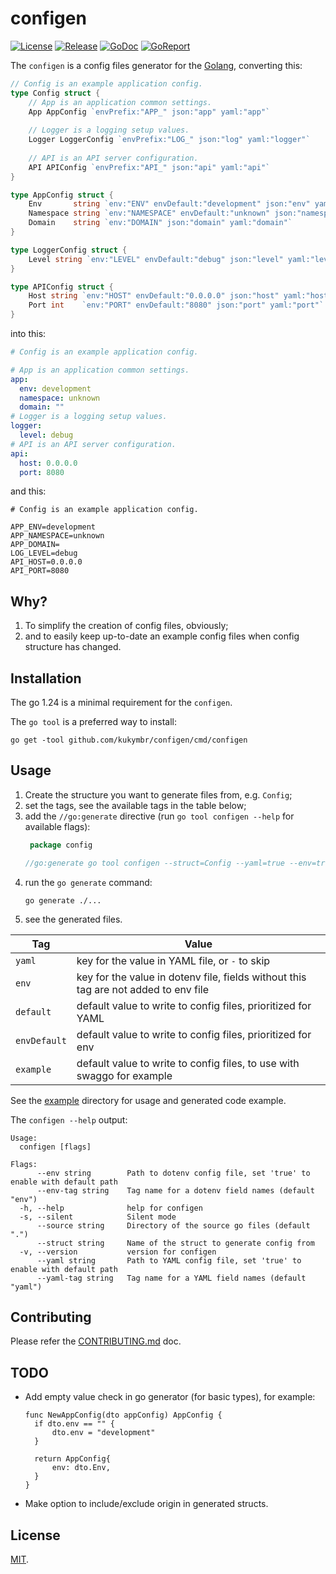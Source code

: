 # configen

[![License](https://img.shields.io/github/license/kukymbr/configen.svg)](https://github.com/kukymbr/configen/blob/main/LICENSE)
[![Release](https://img.shields.io/github/release/kukymbr/configen.svg)](https://github.com/kukymbr/configen/releases/latest)
[![GoDoc](https://godoc.org/github.com/kukymbr/configen?status.svg)](https://godoc.org/github.com/kukymbr/configen)
[![GoReport](https://goreportcard.com/badge/github.com/kukymbr/configen)](https://goreportcard.com/report/github.com/kukymbr/configen)

The `configen` is a config files generator for the [Golang](https://go.dev), converting this:

```go
// Config is an example application config.
type Config struct {
    // App is an application common settings.
    App AppConfig `envPrefix:"APP_" json:"app" yaml:"app"`
    
    // Logger is a logging setup values.
    Logger LoggerConfig `envPrefix:"LOG_" json:"log" yaml:"logger"`
    
    // API is an API server configuration.
    API APIConfig `envPrefix:"API_" json:"api" yaml:"api"`
}

type AppConfig struct {
    Env       string `env:"ENV" envDefault:"development" json:"env" yaml:"env"`
    Namespace string `env:"NAMESPACE" envDefault:"unknown" json:"namespace" yaml:"namespace"`
    Domain    string `env:"DOMAIN" json:"domain" yaml:"domain"`
}

type LoggerConfig struct {
    Level string `env:"LEVEL" envDefault:"debug" json:"level" yaml:"level"`
}

type APIConfig struct {
    Host string `env:"HOST" envDefault:"0.0.0.0" json:"host" yaml:"host"`
    Port int    `env:"PORT" envDefault:"8080" json:"port" yaml:"port"`
}
```

into this:

```yaml
# Config is an example application config.

# App is an application common settings.
app:
  env: development
  namespace: unknown
  domain: ""
# Logger is a logging setup values.
logger:
  level: debug
# API is an API server configuration.
api:
  host: 0.0.0.0
  port: 8080
```

and this:

```dotenv
# Config is an example application config.

APP_ENV=development
APP_NAMESPACE=unknown
APP_DOMAIN=
LOG_LEVEL=debug
API_HOST=0.0.0.0
API_PORT=8080
```

## Why?

1. To simplify the creation of config files, obviously;
2. and to easily keep up-to-date an example config files when config structure has changed.

## Installation

The go 1.24 is a minimal requirement for the `configen`.

The `go tool` is a preferred way to install:

```shell
go get -tool github.com/kukymbr/configen/cmd/configen
```

## Usage

1. Create the structure you want to generate files from, e.g. `Config`;
2. set the tags, see the available tags in the table below;
3. add the `//go:generate` directive (run `go tool configen --help` for available flags):
   ```go
    package config  

   //go:generate go tool configen --struct=Config --yaml=true --env=true
   ```
4. run the `go generate` command:
   ```shell
   go generate ./...
   ```
5. see the generated files.

| Tag          | Value                                                                               |
|--------------|-------------------------------------------------------------------------------------|
| `yaml`       | key for the value in YAML file, or `-` to skip                                      |
| `env`        | key for the value in dotenv file, fields without this tag are not added to env file |
| `default`    | default value to write to config files, prioritized for YAML                        |
| `envDefault` | default value to write to config files, prioritized for env                         |
| `example`    | default value to write to config files, to use with swaggo for example              |

See the [example](example) directory for usage and generated code example.

The `configen --help` output:

```text
Usage:
  configen [flags]

Flags:
      --env string        Path to dotenv config file, set 'true' to enable with default path
      --env-tag string    Tag name for a dotenv field names (default "env")
  -h, --help              help for configen
  -s, --silent            Silent mode
      --source string     Directory of the source go files (default ".")
      --struct string     Name of the struct to generate config from
  -v, --version           version for configen
      --yaml string       Path to YAML config file, set 'true' to enable with default path
      --yaml-tag string   Tag name for a YAML field names (default "yaml")
```

## Contributing

Please refer the [CONTRIBUTING.md](CONTRIBUTING.md) doc.

## TODO

- Add empty value check in go generator (for basic types), for example:
  ```golang
  func NewAppConfig(dto appConfig) AppConfig {
    if dto.env == "" {
        dto.env = "development"
    }
   
    return AppConfig{
        env: dto.Env,
    }
  }
  ```
- Make option to include/exclude origin in generated structs.

## License

[MIT](LICENSE).